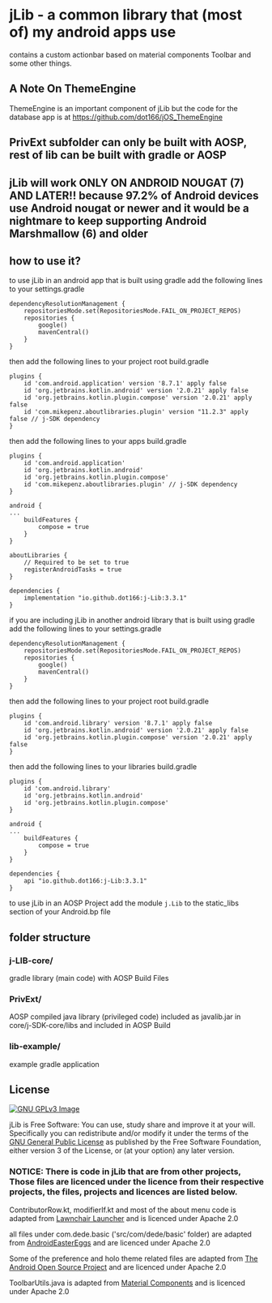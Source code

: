 # jLib - a common library that (most of) my android apps use

contains a custom actionbar based on material components Toolbar and some other things.

## A Note On ThemeEngine

ThemeEngine is an important component of jLib but the code for the database app is at https://github.com/dot166/jOS_ThemeEngine

## PrivExt subfolder can only be built with AOSP, rest of lib can be built with gradle or AOSP

## jLib will work ONLY ON ANDROID NOUGAT (7) AND LATER!! because 97.2% of Android devices use Android nougat or newer and it would be a nightmare to keep supporting Android Marshmallow (6) and older

## how to use it?

to use jLib in an android app that is built using gradle add the following lines to your settings.gradle
```
dependencyResolutionManagement {
    repositoriesMode.set(RepositoriesMode.FAIL_ON_PROJECT_REPOS)
    repositories {
        google()
        mavenCentral()
    }
}
```

then add the following lines to your project root build.gradle
```
plugins {
    id 'com.android.application' version '8.7.1' apply false
    id 'org.jetbrains.kotlin.android' version '2.0.21' apply false
    id 'org.jetbrains.kotlin.plugin.compose' version '2.0.21' apply false
    id 'com.mikepenz.aboutlibraries.plugin' version "11.2.3" apply false // j-SDK dependency
}
```

then add the following lines to your apps build.gradle
```
plugins {
    id 'com.android.application'
    id 'org.jetbrains.kotlin.android'
    id 'org.jetbrains.kotlin.plugin.compose'
    id 'com.mikepenz.aboutlibraries.plugin' // j-SDK dependency
}

android {
...
    buildFeatures {
        compose = true
    }
}

aboutLibraries {
    // Required to be set to true
    registerAndroidTasks = true
}

dependencies {
    implementation "io.github.dot166:j-Lib:3.3.1"
}
```

if you are including jLib in another android library that is built using gradle add the following lines to your settings.gradle
```
dependencyResolutionManagement {
    repositoriesMode.set(RepositoriesMode.FAIL_ON_PROJECT_REPOS)
    repositories {
        google()
        mavenCentral()
    }
}
```

then add the following lines to your project root build.gradle
```
plugins {
    id 'com.android.library' version '8.7.1' apply false
    id 'org.jetbrains.kotlin.android' version '2.0.21' apply false
    id 'org.jetbrains.kotlin.plugin.compose' version '2.0.21' apply false
}
```

then add the following lines to your libraries build.gradle
```
plugins {
    id 'com.android.library'
    id 'org.jetbrains.kotlin.android'
    id 'org.jetbrains.kotlin.plugin.compose'
}

android {
...
    buildFeatures {
        compose = true
    }
}

dependencies {
    api "io.github.dot166:j-Lib:3.3.1"
}
```

to use jLib in an AOSP Project add the module ```j.Lib``` to the static_libs section of your Android.bp file


## folder structure

### j-LIB-core/

gradle library (main code) with AOSP Build Files

### PrivExt/

AOSP compiled java library (privileged code) included as javalib.jar in core/j-SDK-core/libs and included in AOSP Build

### lib-example/

example gradle application

## License

[![GNU GPLv3 Image](https://www.gnu.org/graphics/gplv3-127x51.png)](http://www.gnu.org/licenses/gpl-3.0.en.html)

jLib is Free Software: You can use, study share and improve it at your
will. Specifically you can redistribute and/or modify it under the terms of the
[GNU General Public License](https://www.gnu.org/licenses/gpl.html) as
published by the Free Software Foundation, either version 3 of the License, or
(at your option) any later version.

### NOTICE: There is code in jLib that are from other projects, Those files are licenced under the licence from their respective projects, the files, projects and licences are listed below.

ContributorRow.kt, modifierIf.kt and most of the about menu code is adapted from [Lawnchair Launcher](https://github.com/LawnchairLauncher/lawnchair) and is licenced under Apache 2.0

all files under com.dede.basic ('src/com/dede/basic' folder) are adapted from [AndroidEasterEggs](https://github.com/hushenghao/AndroidEasterEggs) and are licenced under Apache 2.0

Some of the preference and holo theme related files are adapted from [The Android Open Source Project](https://source.android.com/) and are licenced under Apache 2.0

ToolbarUtils.java is adapted from [Material Components](https://github.com/material-components/material-components-android) and is licenced under Apache 2.0
